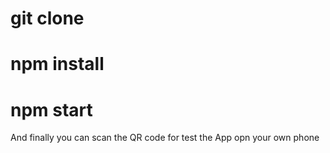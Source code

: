 

# git clone

# npm install

# npm start

And finally you can scan the QR code for test the App opn your own phone